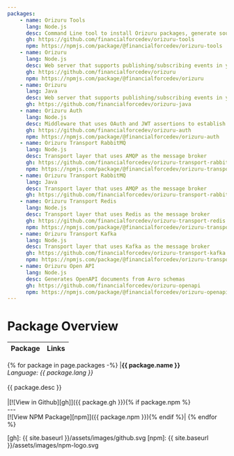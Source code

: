 ```yaml
---
packages:
    - name: Orizuru Tools
      lang: Node.js
      desc: Command Line tool to install Orizuru packages, generate source code and deploy to both Lightning Platform and Heroku
      gh: https://github.com/financialforcedev/orizuru-tools
      npm: https://npmjs.com/package/@financialforcedev/orizuru-tools
    - name: Orizuru
      lang: Node.js
      desc: Web server that supports publishing/subscribing events in your chosen Transport Layer
      gh: https://github.com/financialforcedev/orizuru
      npm: https://npmjs.com/package/@financialforcedev/orizuru
    - name: Orizuru
      lang: Java
      desc: Web server that supports publishing/subscribing events in your chosen Transport Layer
      gh: https://github.com/financialforcedev/orizuru-java
    - name: Orizuru Auth
      lang: Node.js
      desc: Middleware that uses OAuth and JWT assertions to establish the authenticity of requests from the Lightning Platform, and to read and write data back to the corresponding Salesforce org
      gh: https://github.com/financialforcedev/orizuru-auth
      npm: https://npmjs.com/package/@financialforcedev/orizuru-auth
    - name: Orizuru Transport RabbitMQ
      lang: Node.js
      desc: Transport layer that uses AMQP as the message broker
      gh: https://github.com/financialforcedev/orizuru-transport-rabbitmq
      npm: https://npmjs.com/package/@financialforcedev/orizuru-transport-rabbitmq
    - name: Orizuru Transport RabbitMQ
      lang: Java
      desc: Transport layer that uses AMQP as the message broker
      gh: https://github.com/financialforcedev/orizuru-transport-rabbitmq-java
    - name: Orizuru Transport Redis
      lang: Node.js
      desc: Transport layer that uses Redis as the message broker
      gh: https://github.com/financialforcedev/orizuru-transport-redis
      npm: https://npmjs.com/package/@financialforcedev/orizuru-transport-redis
    - name: Orizuru Transport Kafka
      lang: Node.js
      desc: Transport layer that uses Kafka as the message broker
      gh: https://github.com/financialforcedev/orizuru-transport-kafka
      npm: https://npmjs.com/package/@financialforcedev/orizuru-transport-kafka
    - name: Orizuru Open API
      lang: Node.js
      desc: Generates OpenAPI documents from Avro schemas
      gh: https://github.com/financialforcedev/orizuru-openapi
      npm: https://npmjs.com/package/@financialforcedev/orizuru-openapi
---
```


# Package Overview

| Package | Links |
|---------|:-----:|
{% for package in page.packages -%}
|__{{ package.name }}__<br/>_Language: {{ package.lang }}_<br/><br/>{{ package.desc }}<br/><br/>|[![View in Github][gh]]({{ package.gh }}){% if package.npm %}<br/>---<br/>[![View NPM Package][npm]]({{ package.npm }}){% endif %}|
{% endfor %}


[gh]: {{ site.baseurl }}/assets/images/github.svg
[npm]: {{ site.baseurl }}/assets/images/npm-logo.svg

